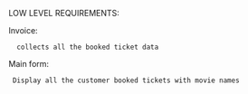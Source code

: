 LOW LEVEL REQUIREMENTS:

Invoice:
   
      collects all the booked ticket data

Main form:

     Display all the customer booked tickets with movie names

